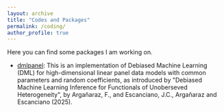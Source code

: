 ```yaml
---
layout: archive
title: "Codes and Packages"
permalink: /coding/
author_profile: true
---
```


Here you can find some packages I am working on. 

+ [dmlpanel](https://github.com/argafacu/dmlpanel): This is an implementation of Debiased Machine Learning (DML) for high-dimensional linear panel data models with common parameters and random coefficients, as introduced by "Debiased Machine Learning Inference for Functionals of Unoberseved Heterogeneity", by Argañaraz, F., and Escanciano, J.C., Argañaraz and Escanciano (2025). 
